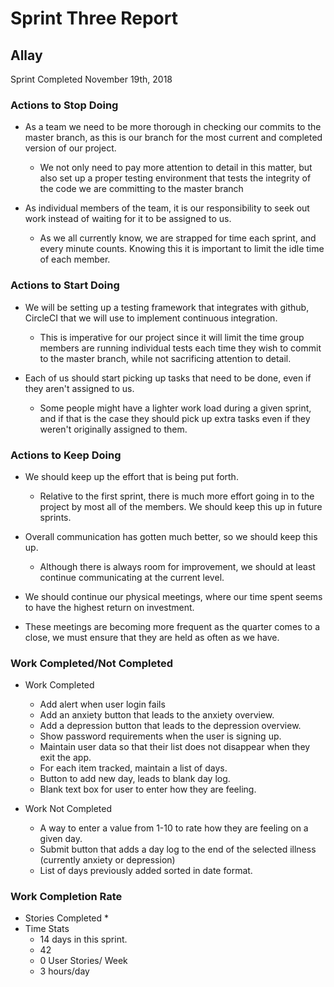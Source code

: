 # Sprint Three Report
## Allay
Sprint Completed November 19th, 2018

### Actions to Stop Doing
* As a team we need to be more thorough in checking our commits to the master branch, as this is our branch for the most current and completed version of our project.
  * We not only need to pay more attention to detail in this matter, but also set up a proper testing environment that tests the integrity of the code we are committing to the master branch

* As individual members of the team, it is our responsibility to seek out work instead of waiting for it to be assigned to us.
  * As we all currently know, we are strapped for time each sprint, and every minute counts. Knowing this it is important to limit the idle time of each member.
  
### Actions to Start Doing
* We will be setting up a testing framework that integrates with github, CircleCI that we will use to implement continuous integration.
  * This is imperative for our project since it will limit the time group members are running individual tests each time they wish to commit to the master branch, while not sacrificing attention to detail.

* Each of us should start picking up tasks that need to be done, even if they aren't assigned to us.
  * Some people might have a lighter work load during a given sprint, and if that is the case they should pick up extra tasks even if they weren't originally assigned to them.
 
### Actions to Keep Doing

* We should keep up the effort that is being put forth.
  * Relative to the first sprint, there is much more effort going in to the project by most all of the members. We should keep this up in future sprints.

* Overall communication has gotten much better, so we should keep this up.
  * Although there is always room for improvement, we should at least continue communicating at the current level.
  
 * We should continue our physical meetings, where our time spent seems to have the highest return on investment.
  * These meetings are becoming more frequent as the quarter comes to a close, we must ensure that they are held as often as we have.

### Work Completed/Not Completed
* Work Completed
  * Add alert when user login fails
  * Add an anxiety button that leads to the anxiety overview.
  * Add a depression button that leads to the depression overview.
  * Show password requirements when the user is signing up.
  * Maintain user data so that their list does not disappear when they exit the app.
  * For each item tracked, maintain a list of days.
  * Button to add new day, leads to blank day log.
  * Blank text box for user to enter how they are feeling.

* Work Not Completed
  * A way to enter a value from 1-10 to rate how they are feeling on a given day.
  * Submit button that adds a day log to the end of the selected illness (currently anxiety or depression)
  * List of days previously added sorted in date format.

### Work Completion Rate
* Stories Completed
  * 
* Time Stats
  * 14 days in this sprint.
  * 42
  * 0 User Stories/ Week
  * 3 hours/day
